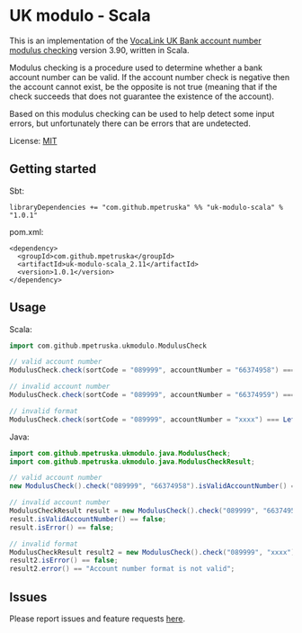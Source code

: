 
UK modulo - Scala
=================

This is an implementation of the [VocaLink UK Bank account number
modulus checking][VocaLink link] version 3.90, written in Scala.

[VocaLink link]: https://www.vocalink.com/customer-support/modulus-checking/

Modulus checking is a procedure used to determine whether a bank account number
can be valid. If the account number check is negative then the account cannot
exist, be the opposite is not true (meaning that if the check succeeds that does
not guarantee the existence of the account).

Based on this modulus checking can be used to help detect some input errors, but
unfortunately there can be errors that are undetected.

License: [MIT](LICENSE)

Getting started
---------------

Sbt:

    libraryDependencies += "com.github.mpetruska" %% "uk-modulo-scala" % "1.0.1"

pom.xml:

    <dependency>
      <groupId>com.github.mpetruska</groupId>
      <artifactId>uk-modulo-scala_2.11</artifactId>
      <version>1.0.1</version>
    </dependency>

Usage
-----

Scala:

```Scala
import com.github.mpetruska.ukmodulo.ModulusCheck

// valid account number
ModulusCheck.check(sortCode = "089999", accountNumber = "66374958") === Right(true)

// invalid account number
ModulusCheck.check(sortCode = "089999", accountNumber = "66374959") === Right(false)

// invalid format
ModulusCheck.check(sortCode = "089999", accountNumber = "xxxx") === Left("Account number format is not valid")
```

Java:

```Java
import com.github.mpetruska.ukmodulo.java.ModulusCheck;
import com.github.mpetruska.ukmodulo.java.ModulusCheckResult;

// valid account number
new ModulusCheck().check("089999", "66374958").isValidAccountNumber() == true;

// invalid account number
ModulusCheckResult result = new ModulusCheck().check("089999", "66374959");
result.isValidAccountNumber() == false;
result.isError() == false;

// invalid format
ModulusCheckResult result2 = new ModulusCheck().check("089999", "xxxx");
result2.isError() == false;
result2.error() == "Account number format is not valid";
```

Issues
------

Please report issues and feature requests [here](https://github.com/mpetruska/uk-modulo-scala/issues).

